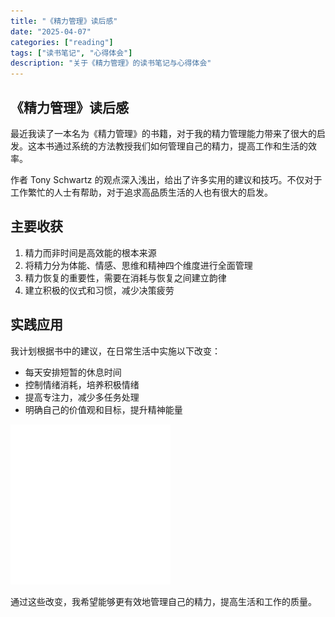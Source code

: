 ```yaml
---
title: "《精力管理》读后感"
date: "2025-04-07"
categories: ["reading"]
tags: ["读书笔记", "心得体会"]
description: "关于《精力管理》的读书笔记与心得体会"
---
```


## 《精力管理》读后感

最近我读了一本名为《精力管理》的书籍，对于我的精力管理能力带来了很大的启发。这本书通过系统的方法教授我们如何管理自己的精力，提高工作和生活的效率。

作者 Tony Schwartz 的观点深入浅出，给出了许多实用的建议和技巧。不仅对于工作繁忙的人士有帮助，对于追求高品质生活的人也有很大的启发。

## 主要收获

1. 精力而非时间是高效能的根本来源
2. 将精力分为体能、情感、思维和精神四个维度进行全面管理
3. 精力恢复的重要性，需要在消耗与恢复之间建立韵律
4. 建立积极的仪式和习惯，减少决策疲劳

## 实践应用

我计划根据书中的建议，在日常生活中实施以下改变：
- 每天安排短暂的休息时间
- 控制情绪消耗，培养积极情绪
- 提高专注力，减少多任务处理
- 明确自己的价值观和目标，提升精神能量

![占位图](/assets/images/reading/2025-04-07-《精力管理》读后感/placeholder.png)

通过这些改变，我希望能够更有效地管理自己的精力，提高生活和工作的质量。
